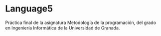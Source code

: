 # Language5
Práctica final de la asignatura Metodología de la programación, del grado en Ingeniería Informática de la Universidad de Granada.
